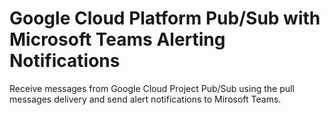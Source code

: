 # Google Cloud Platform Pub/Sub with Microsoft Teams Alerting Notifications

Receive messages from Google Cloud Project Pub/Sub using the pull messages delivery and send alert notifications to Mirosoft Teams.